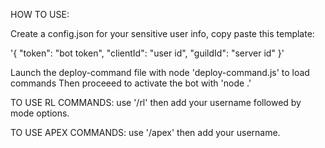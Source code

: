 HOW TO USE:

Create a config.json for your sensitive user info, copy paste this template: 

'{
	"token": "bot token",
	"clientId": "user id",
	"guildId": "server id"
}'

Launch the deploy-command file with node 'deploy-command.js' to load commands
Then proceeed to activate the bot with 'node .'


TO USE RL COMMANDS:
use '/rl' then add your username followed by mode options.

TO USE APEX COMMANDS:
use '/apex' then add your username.